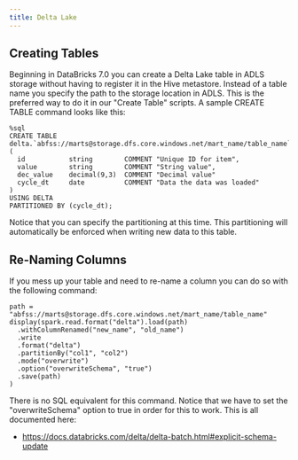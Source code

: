 ```yaml
---
title: Delta Lake
---
```


## Creating Tables

Beginning in DataBricks 7.0 you can create a Delta Lake table in ADLS storage without having to register it in the Hive metastore.  Instead of a table name you specify the path to the storage location in ADLS.  This is the preferred way to do it in our "Create Table" scripts.  A sample CREATE TABLE command looks like this:

```
%sql
CREATE TABLE delta.`abfss://marts@storage.dfs.core.windows.net/mart_name/table_name` (
  id           string        COMMENT "Unique ID for item",
  value        string        COMMENT "String value",
  dec_value    decimal(9,3)  COMMENT "Decimal value"
  cycle_dt     date          COMMENT "Data the data was loaded"
)
USING DELTA
PARTITIONED BY (cycle_dt);
```

Notice that you can specify the partitioning at this time.  This partitioning will automatically be enforced when writing new data to this table.

## Re-Naming Columns

If you mess up your table and need to re-name a column you can do so with the following command:

```
path = "abfss://marts@storage.dfs.core.windows.net/mart_name/table_name"
display(spark.read.format("delta").load(path)
  .withColumnRenamed("new_name", "old_name")
  .write
  .format("delta")
  .partitionBy("col1", "col2")
  .mode("overwrite")
  .option("overwriteSchema", "true")
  .save(path)
)
```

There is no SQL equivalent for this command.  Notice that we have to set the "overwriteSchema" option to true in order for this to work.  This is all documented here:

* https://docs.databricks.com/delta/delta-batch.html#explicit-schema-update
